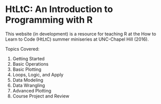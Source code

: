 # HtLtC: An Introduction to Programming with R

This website (in development) is a resource for teaching R at the How to Learn to Code (HtLtC) summer miniseries at UNC-Chapel Hill (2016).

Topics Covered:

1. Getting Started
2. Basic Operations
3. Basic Plotting
4. Loops, Logic, and Apply
5. Data Modeling
6. Data Wrangling
7. Advanced Plotting
8. Course Project and Review
